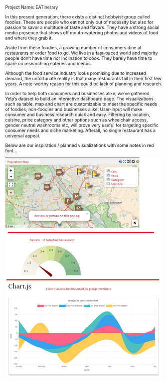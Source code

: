Project Name: EATinerary

In this present generation, there exists a distinct hobbyist group called foodies. These are people who eat not only out of necessity but also for passion to savor a multitude of taste and flavors. They have a strong social media presence that shows off mouth-watering photos and videos of food and where they grab it.

Aside from these foodies, a growing number of consumers dine at restaurants or order food to go. We live in a fast-paced world and majority people don’t have time nor inclination to cook. They barely have time to spare on researching eateries and menus. 

Although the food service industry looks promising due to increased demand, the unfortunate reality is that many restaurants fail in their first few years. A note-worthy reason for this could be lack of planning and research. 

In order to help both consumers and businesses alike, we’ve gathered Yelp’s dataset to build an interactive dashboard page. The visualizations such as table, map and chart are customizable to meet the specific needs of foodies, non-foodies and businesses alike. User-input will make consumer and business research quick and easy. Filtering by location, cuisine, price category and other options such as wheelchair access, gender neutral washrooms etc, will prove very useful for targeting specific consumer needs and niche marketing. Afterall, no single restaurant has a universal appeal. 

Below are our inspiration / planned visualizations with some notes in red font...

 ![Inspiration](Images/inspiration.jpg)



